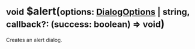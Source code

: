 # <small>void</small> $alert(<small>options:&nbsp;[DialogOptions](/api/interfaces/DialogOptions.md) | string, callback?: (success: boolean) => void</small>)

Creates an alert dialog.